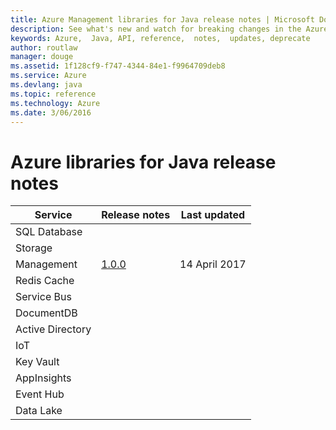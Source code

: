 ```yaml
---
title: Azure Management libraries for Java release notes | Microsoft Docs
description: See what's new and watch for breaking changes in the Azure  libraries for Java
keywords: Azure,  Java, API, reference,  notes,  updates, deprecate
author: routlaw
manager: douge
ms.assetid: 1f128cf9-f747-4344-84e1-f9964709deb8
ms.service: Azure
ms.devlang: java
ms.topic: reference
ms.technology: Azure
ms.date: 3/06/2016
---
```


# Azure libraries for Java release notes 

Service  | Release notes  | Last updated  
---------|---------|---------|
SQL Database     |         |              
Storage   |         |         |         
Management  |   [1.0.0](java-sdk-azure-release-notes-mgmt.md)  |  14 April 2017  |        
Redis Cache   |         |         |       
Service Bus    |         |         |        
DocumentDB    |         |         |        
Active Directory     |         |         |        
IoT  |         |         |       
Key Vault     |         |         |       
AppInsights   |         |         |        
Event Hub    |         |         |        
Data Lake    |         |         |       

